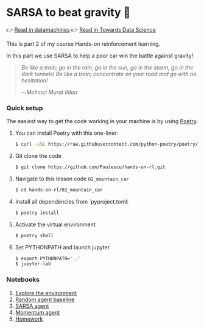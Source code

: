 # SARSA to beat gravity 🚃
👉 [Read in datamachines](http://datamachines.xyz/2021/12/17/hands-on-reinforcement-learning-course-part-3-sarsa/)
👉 [Read in Towards Data Science](https://towardsdatascience.com/hands-on-reinforcement-learning-course-part-3-5db40e7938d4)


This is part 2 of my course Hands-on reinforcement learning.

In this part we use SARSA to help a poor car win the battle against gravity!

> *Be like a train; go in the rain, go in the sun, go in the storm, go in the dark tunnels! Be like a train; concentrate on your road and go with no hesitation!*
>
> --_Mehmet Murat Ildan_

### Quick setup

The easiest way to get the code working in your machine is by using [Poetry](https://python-poetry.org/docs/#installation).


1. You can install Poetry with this one-liner:
    ```bash
    $ curl -sSL https://raw.githubusercontent.com/python-poetry/poetry/master/get-poetry.py | python -
    ```

2. Git clone the code
    ```bash
    $ git clone https://github.com/Paulescu/hands-on-rl.git 
    ```

3. Navigate to this lesson code `02_mountain_car`
    ```bash
    $ cd hands-on-rl/02_mountain_car
    ```

4. Install all dependencies from `pyproject.toml:
    ```bash
    $ poetry install
    ```

5. Activate the virtual environment
    ```bash
    $ poetry shell
    ```

6. Set PYTHONPATH and launch jupyter
    ```bash
    $ export PYTHONPATH=".."
    $ jupyter-lab
    ```

### Notebooks

1. [Explore the environment](notebooks/00_environment.ipynb)
2. [Random agent baseline](notebooks/01_random_agent_baseline.ipynb)
3. [SARSA agent](notebooks/02_sarsa_agent.ipynb)
4. [Momentum agent](notebooks/03_momentum_agent_baseline.ipynb)
5. [Homework](notebooks/04_homework.ipynb)
